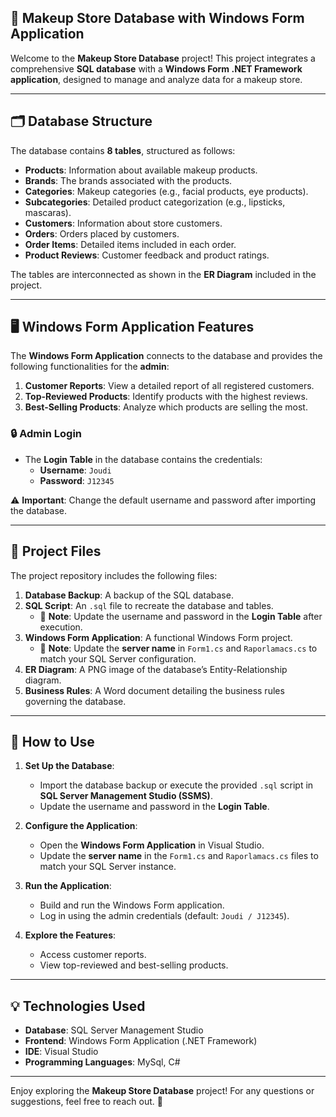 ## 💄 Makeup Store Database with Windows Form Application

Welcome to the **Makeup Store Database** project! This project integrates a comprehensive **SQL database** with a **Windows Form .NET Framework application**, designed to manage and analyze data for a makeup store. 

---

## 🗂️ Database Structure

The database contains **8 tables**, structured as follows:

- **Products**: Information about available makeup products.
- **Brands**: The brands associated with the products.
- **Categories**: Makeup categories (e.g., facial products, eye products).
- **Subcategories**: Detailed product categorization (e.g., lipsticks, mascaras).
- **Customers**: Information about store customers.
- **Orders**: Orders placed by customers.
- **Order Items**: Detailed items included in each order.
- **Product Reviews**: Customer feedback and product ratings.

The tables are interconnected as shown in the **ER Diagram** included in the project.

---

## 🖥️ Windows Form Application Features

The **Windows Form Application** connects to the database and provides the following functionalities for the **admin**:

1. **Customer Reports**: View a detailed report of all registered customers.
2. **Top-Reviewed Products**: Identify products with the highest reviews.
3. **Best-Selling Products**: Analyze which products are selling the most.

### 🔒 Admin Login

- The **Login Table** in the database contains the credentials:
  - **Username**: `Joudi`
  - **Password**: `J12345`

⚠️ **Important**: Change the default username and password after importing the database.

---

## 📂 Project Files

The project repository includes the following files:

1. **Database Backup**: A backup of the SQL database.
2. **SQL Script**: An `.sql` file to recreate the database and tables.
    - 📌 **Note**: Update the username and password in the **Login Table** after execution.
3. **Windows Form Application**: A functional Windows Form project.
    - 📌 **Note**: Update the **server name** in `Form1.cs` and `Raporlamacs.cs` to match your SQL Server configuration.
4. **ER Diagram**: A PNG image of the database’s Entity-Relationship diagram.
5. **Business Rules**: A Word document detailing the business rules governing the database.

---

## 🚀 How to Use

1. **Set Up the Database**:
    - Import the database backup or execute the provided `.sql` script in **SQL Server Management Studio (SSMS)**.
    - Update the username and password in the **Login Table**.

2. **Configure the Application**:
    - Open the **Windows Form Application** in Visual Studio.
    - Update the **server name** in the `Form1.cs` and `Raporlamacs.cs` files to match your SQL Server instance.

3. **Run the Application**:
    - Build and run the Windows Form application.
    - Log in using the admin credentials (default: `Joudi / J12345`).

4. **Explore the Features**:
    - Access customer reports.
    - View top-reviewed and best-selling products.

---

## 💡 Technologies Used

- **Database**: SQL Server Management Studio 
- **Frontend**: Windows Form Application (.NET Framework)
- **IDE**: Visual Studio
- **Programming Languages**: MySql, C#

---

Enjoy exploring the **Makeup Store Database** project! For any questions or suggestions, feel free to reach out. 🌟
